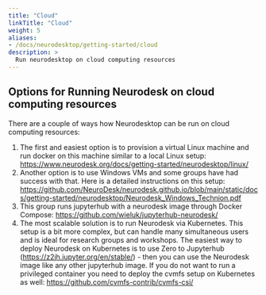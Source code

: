 ```yaml
---
title: "Cloud"
linkTitle: "Cloud"
weight: 5
aliases:
- /docs/neurodesktop/getting-started/cloud
description: >
  Run neurodesktop on cloud computing resources
---
```


## Options for Running Neurodesk on cloud computing resources

There are a couple of ways how Neurodesktop can be run on cloud computing resources:
1. The first and easiest option is to provision a virtual Linux machine and run docker on this machine similar to a local Linux setup: https://www.neurodesk.org/docs/getting-started/neurodesktop/linux/
2. Another option is to use Windows VMs and some groups have had success with that. Here is a detailed instructions on this setup: https://github.com/NeuroDesk/neurodesk.github.io/blob/main/static/docs/getting-started/neurodesktop/Neurodesk_Windows_Technion.pdf 
3. This group runs jupyterhub with a neurodesk image through Docker Compose: https://github.com/wieluk/jupyterhub-neurodesk/
4. The most scalable solution is to run Neurodesk via Kubernetes. This setup is a bit more complex, but can handle many simultaneous users and is ideal for research groups and workshops. The easiest way to deploy Neurodesk on Kubernetes is to use Zero to Jupyterhub (https://z2jh.jupyter.org/en/stable/) - then you can use the Neurodesk image like any other jupyterhub image. If you do not want to run a privileged container you need to deploy the cvmfs setup on Kubernetes as well: https://github.com/cvmfs-contrib/cvmfs-csi/
